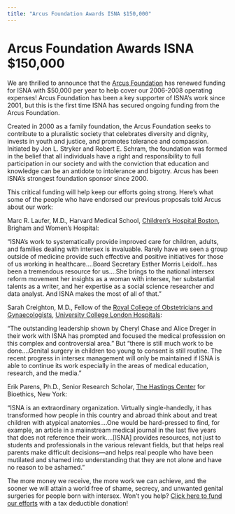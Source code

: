 ```yaml
---
title: "Arcus Foundation Awards ISNA $150,000"
---
```


# Arcus Foundation Awards ISNA $150,000

<p>We are thrilled to announce that the <a href="http://www.arcusfoundation.org">Arcus Foundation</a> has renewed funding for <span class="caps">ISNA</span> with $50,000 per year to help cover our 2006-2008 operating expenses! Arcus Foundation has been a key supporter of <span class="caps">ISNA</span>&#8217;s work since 2001, but this is the first time <span class="caps">ISNA</span> has secured ongoing funding from the Arcus Foundation.  </p>

<p>Created in 2000 as a family foundation, the Arcus Foundation seeks to contribute to a pluralistic society that celebrates diversity and dignity, invests in youth and justice, and promotes tolerance and compassion. Initiated by Jon L. Stryker and Robert E. Schram, the foundation was formed in the belief that all individuals have a right and responsibility to full participation in our society and with the conviction that education and knowledge can be an antidote to intolerance and bigotry. Arcus has been <span class="caps">ISNA</span>&#8217;s strongest foundation sponsor since 2000.  </p>

<p>This critical funding will help keep our efforts going strong. Here&#8217;s what some of the people who have endorsed our previous proposals told Arcus about our work:  </p>

<p>Marc R. Laufer, M.D., Harvard Medical School, <a href="http://web1.tch.harvard.edu">Children&#8217;s Hospital Boston</a>, Brigham and Women&#8217;s Hospital:  </p>

<p>&#8220;<span class="caps">ISNA</span>&#8217;s work to systematically provide improved care for children, adults, and families dealing with intersex is invaluable. Rarely have we seen a group outside of medicine provide such effective and positive initiatives for those of us working in healthcare&#8230;.Board Secretary Esther Morris Leidolf&#8230;has been a tremendous resource for us&#8230;.She brings to the national intersex reform movement her insights as a woman with intersex, her substantial talents as a writer, and her expertise as a social science researcher and data analyst. And <span class="caps">ISNA</span> makes the most of all of that.&#8221;  </p>

<p>Sarah Creighton, M.D., Fellow of the <a href="http://www.rcog.org.uk/home.asp?PageID=3">Royal College of Obstetricians and Gynaecologists</a>, <a href="http://www.uclh.org/">University College London Hospitals</a>:  </p>

<p>&#8220;The outstanding leadership shown by Cheryl Chase and Alice Dreger in their work with <span class="caps">ISNA</span> has prompted and focused the medical professsion on this complex and controversial area.&#8221; But &#8220;there is still much work to be done&#8230;.Genital surgery in children too young to consent is still routine. The recent progress in intersex management will only be maintained if <span class="caps">ISNA</span> is able to continue its work especially in the areas of medical education, research, and the media.&#8221;  </p>

<p>Erik Parens, Ph.D., Senior Research Scholar, <a href="http://www.thehastingscenter.org">The Hastings Center</a> for Bioethics, New York:  </p>

<p>&#8220;<span class="caps">ISNA</span> is an extraordinary organization. Virtually single-handedly, it has transformed how people in this country and abroad think about and treat children with atypical anatomies&#8230;.One would be hard-pressed to find, for example, an article in a maiinstream medical journal in the last five years that does not reference their work&#8230;.[ISNA] provides resources, not just to students and professionals in the various relevant fields, but that helps real parents make difficult decisions&#8212;and helps real people who have been mutilated and shamed into understanding that they are not alone and have no reason to be ashamed.&#8221;  </p>

<p>The more money we receive, the more work we can achieve, and the sooner we will attain a world free of shame, secrecy, and unwanted genital surgeries for people born with intersex. Won&#8217;t you help? <a href="/donate">Click here to fund our efforts</a> with a tax deductible donation!</p>